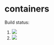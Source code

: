 # containers

Build status:

1. [![](https://github.com/Tonnpo/csci-046/workflows/tests-AVLTree/badge.svg)](https://github.com/Tonnpo/containers/actions?query=workflow%3Atests-AVLtree)
1. [![](https://github.com/Tonnpo/csci-046/workflows/tests-BST/badge.svg)](https://github.com/Tonnpo/containers/actions?query=workflow%3Atests-BST)
